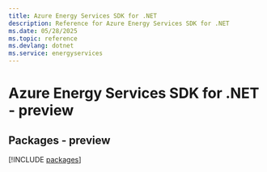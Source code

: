 ```yaml
---
title: Azure Energy Services SDK for .NET
description: Reference for Azure Energy Services SDK for .NET
ms.date: 05/28/2025
ms.topic: reference
ms.devlang: dotnet
ms.service: energyservices
---
```

# Azure Energy Services SDK for .NET - preview
## Packages - preview
[!INCLUDE [packages](energy-services-index.md)]